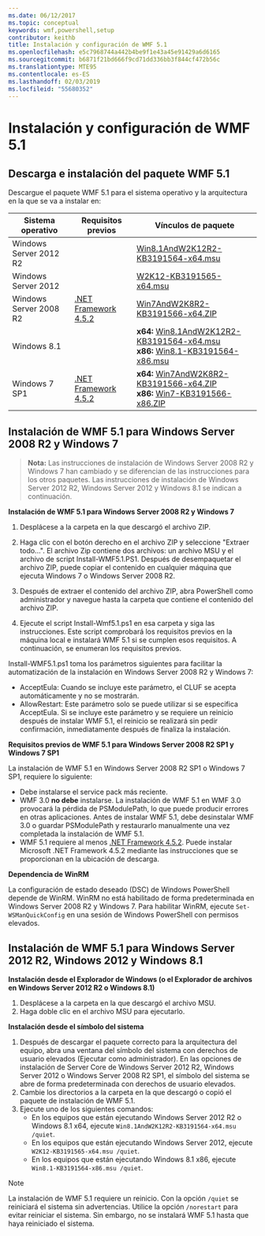 ```yaml
---
ms.date: 06/12/2017
ms.topic: conceptual
keywords: wmf,powershell,setup
contributor: keithb
title: Instalación y configuración de WMF 5.1
ms.openlocfilehash: e5c7968744a442b4be9f1e43a45e91429a6d6165
ms.sourcegitcommit: b6871f21bd666f9cd71dd336bb3f844cf472b56c
ms.translationtype: MTE95
ms.contentlocale: es-ES
ms.lasthandoff: 02/03/2019
ms.locfileid: "55680352"
---
```

# <a name="install-and-configure-wmf-51"></a>Instalación y configuración de WMF 5.1 #


## <a name="download-and-install-the-wmf-51-package"></a>Descarga e instalación del paquete WMF 5.1

Descargue el paquete WMF 5.1 para el sistema operativo y la arquitectura en la que se va a instalar en:

| Sistema operativo       | Requisitos previos           | Vínculos de paquete                          |
|------------------------|-------------------------|----------------------------------------|
| Windows Server 2012 R2 |                         | [Win8.1AndW2K12R2-KB3191564-x64.msu][] |
| Windows Server 2012    |                         | [W2K12-KB3191565-x64.msu][]            |
| Windows Server 2008 R2 | [.NET Framework 4.5.2][]| [Win7AndW2K8R2-KB3191566-x64.ZIP][]    |
| Windows 8.1            |                         | **x64:** [Win8.1AndW2K12R2-KB3191564-x64.msu][]</br>**x86:** [Win8.1-KB3191564-x86.msu][] |
| Windows 7 SP1          | [.NET Framework 4.5.2][]| **x64:** [Win7AndW2K8R2-KB3191566-x64.ZIP][]</br>**x86:** [Win7-KB3191566-x86.ZIP][] |

[.NET Framework 4.5.2]: https://www.microsoft.com/download/details.aspx?id=42642
[W2K12-KB3191565-x64.msu]: https://go.microsoft.com/fwlink/?linkid=839513
[Win7-KB3191566-x86.ZIP]: https://go.microsoft.com/fwlink/?linkid=839522
[Win7AndW2K8R2-KB3191566-x64.ZIP]: https://go.microsoft.com/fwlink/?linkid=839523
[Win8.1-KB3191564-x86.msu]: https://go.microsoft.com/fwlink/?linkid=839521
[Win8.1AndW2K12R2-KB3191564-x64.msu]: https://go.microsoft.com/fwlink/?linkid=839516

## <a name="install-wmf-51-for-windows-server-2008-r2-and-windows-7"></a>Instalación de WMF 5.1 para Windows Server 2008 R2 y Windows 7

> **Nota:** Las instrucciones de instalación de Windows Server 2008 R2 y Windows 7 han cambiado y se diferencian de las instrucciones para los otros paquetes. Las instrucciones de instalación de Windows Server 2012 R2, Windows Server 2012 y Windows 8.1 se indican a continuación.

**Instalación de WMF 5.1 para Windows Server 2008 R2 y Windows 7**

1. Desplácese a la carpeta en la que descargó el archivo ZIP.

2. Haga clic con el botón derecho en el archivo ZIP y seleccione "Extraer todo...". El archivo Zip contiene dos archivos: un archivo MSU y el archivo de script Install-WMF5.1.PS1.
Después de desempaquetar el archivo ZIP, puede copiar el contenido en cualquier máquina que ejecuta Windows 7 o Windows Server 2008 R2.

3. Después de extraer el contenido del archivo ZIP, abra PowerShell como administrador y navegue hasta la carpeta que contiene el contenido del archivo ZIP.

4. Ejecute el script Install-Wmf5.1.ps1 en esa carpeta y siga las instrucciones. Este script comprobará los requisitos previos en la máquina local e instalará WMF 5.1 si se cumplen esos requisitos. A continuación, se enumeran los requisitos previos.

Install-WMF5.1.ps1 toma los parámetros siguientes para facilitar la automatización de la instalación en Windows Server 2008 R2 y Windows 7:

- AcceptEula: Cuando se incluye este parámetro, el CLUF se acepta automáticamente y no se mostrarán.
- AllowRestart: Este parámetro solo se puede utilizar si se especifica AcceptEula. Si se incluye este parámetro y se requiere un reinicio después de instalar WMF 5.1, el reinicio se realizará sin pedir confirmación, inmediatamente después de finaliza la instalación.

**Requisitos previos de WMF 5.1 para Windows Server 2008 R2 SP1 y Windows 7 SP1**

La instalación de WMF 5.1 en Windows Server 2008 R2 SP1 o Windows 7 SP1, requiere lo siguiente:
- Debe instalarse el service pack más reciente.
- WMF 3.0 **no debe** instalarse. La instalación de WMF 5.1 en WMF 3.0 provocará la pérdida de PSModulePath, lo que puede producir errores en otras aplicaciones. Antes de instalar WMF 5.1, debe desinstalar WMF 3.0 o guardar PSModulePath y restaurarlo manualmente una vez completada la instalación de WMF 5.1.
- WMF 5.1 requiere al menos [.NET Framework 4.5.2](https://www.microsoft.com/en-ca/download/details.aspx?id=42642).
Puede instalar Microsoft .NET Framework 4.5.2 mediante las instrucciones que se proporcionan en la ubicación de descarga.

**Dependencia de WinRM**

La configuración de estado deseado (DSC) de Windows PowerShell depende de WinRM.
WinRM no está habilitado de forma predeterminada en Windows Server 2008 R2 y Windows 7.
Para habilitar WinRM, ejecute `Set-WSManQuickConfig` en una sesión de Windows PowerShell con permisos elevados.


## <a name="install-wmf-51-for-windows-server-2012-r2-windows-server-2012-and-windows-81"></a>Instalación de WMF 5.1 para Windows Server 2012 R2, Windows 2012 y Windows 8.1
**Instalación desde el Explorador de Windows (o el Explorador de archivos en Windows Server 2012 R2 o Windows 8.1)**

1. Desplácese a la carpeta en la que descargó el archivo MSU.
2. Haga doble clic en el archivo MSU para ejecutarlo.

**Instalación desde el símbolo del sistema**

1. Después de descargar el paquete correcto para la arquitectura del equipo, abra una ventana del símbolo del sistema con derechos de usuario elevados (Ejecutar como administrador). En las opciones de instalación de Server Core de Windows Server 2012 R2, Windows Server 2012 o Windows Server 2008 R2 SP1, el símbolo del sistema se abre de forma predeterminada con derechos de usuario elevados.
2. Cambie los directorios a la carpeta en la que descargó o copió el paquete de instalación de WMF 5.1.
3. Ejecute uno de los siguientes comandos:
   - En los equipos que están ejecutando Windows Server 2012 R2 o Windows 8.1 x64, ejecute `Win8.1AndW2K12R2-KB3191564-x64.msu /quiet`.
   - En los equipos que están ejecutando Windows Server 2012, ejecute `W2K12-KB3191565-x64.msu /quiet`.
   - En los equipos que están ejecutando Windows 8.1 x86, ejecute `Win8.1-KB3191564-x86.msu /quiet`.

> [!NOTE]
> La instalación de WMF 5.1 requiere un reinicio. Con la opción `/quiet` se reiniciará el sistema sin advertencias.
> Utilice la opción `/norestart` para evitar reiniciar el sistema. Sin embargo, no se instalará WMF 5.1 hasta que haya reiniciado el sistema.
